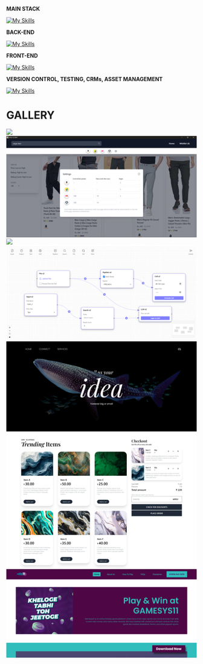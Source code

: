 **MAIN STACK**

[![My Skills](https://skillicons.dev/icons?i=js,ts)](https://www.linkedin.com/in/subham99saha/)

**BACK-END**

[![My Skills](https://skillicons.dev/icons?i=nodejs,express,electron,mongodb,mysql)](https://www.linkedin.com/in/subham99saha/)

**FRONT-END**

[![My Skills](https://skillicons.dev/icons?i=react,redux,html,css,tailwind,bootstrap)](https://www.linkedin.com/in/subham99saha/)

**VERSION CONTROL, TESTING, CRMs, ASSET MANAGEMENT**

[![My Skills](https://skillicons.dev/icons?i=git,github,jest,wordpress,ps,pr)](https://www.linkedin.com/in/subham99saha/)

# GALLERY
![](https://camo.githubusercontent.com/ed16c45a0e8f98d8810c48e64900f046496701294c8ddb6e371a884d9bf711e6/68747470733a2f2f692e696d67686970706f2e636f6d2f66696c65732f6a72313439376763452e706e67)
![](https://raw.githubusercontent.com/subham99saha/holy-scrap-app/refs/heads/main/snaps/Screenshot%202024-12-01%20181822.png)
![](https://raw.githubusercontent.com/subham99saha/shipment-management-dashboard/refs/heads/main/snaps/2022-05-24.png)
![](https://raw.githubusercontent.com/subham99saha/reactflow-vectorshift-demo/refs/heads/main/snaps/localhost_3000_%20(3).png)
![](https://raw.githubusercontent.com/subham99saha/content-marketing-agency-website/refs/heads/main/snaps/contentladder.in_.png)
![](https://github.com/subham99saha/uniblox-assignment/blob/main/snaps/1.png?raw=true)
![](https://github.com/subham99saha/online-fantasy-cricket-website/raw/main/snaps/gamesys11.com_.png)

<!-- # GALLERY
<div style="display: grid; grid-template-columns: repeat(3, 1fr);">

<div style="overflow: hidden; height: 150px; border: 2px solid green; grid-column: 1; grid-row: 1;">
  <img src="https://camo.githubusercontent.com/ed16c45a0e8f98d8810c48e64900f046496701294c8ddb6e371a884d9bf711e6/68747470733a2f2f692e696d67686970706f2e636f6d2f66696c65732f6a72313439376763452e706e67" alt="Image 1" style="width: 100%; height: auto; object-fit: cover;">
</div>

<div style="overflow: hidden; height: 150px; border: 2px solid green; grid-column: 2; grid-row: 1;">
  <img src="https://raw.githubusercontent.com/subham99saha/shipment-management-dashboard/refs/heads/main/snaps/2022-05-24.png" alt="Image 2" style="width: 100%; height: auto; object-fit: cover;">
</div>

<div style="overflow: hidden; height: 150px; border: 2px solid green; grid-column: 3; grid-row: 1;">
  <img src="https://raw.githubusercontent.com/subham99saha/holy-scrap-app/refs/heads/main/snaps/Screenshot%202024-12-01%20181822.png" alt="Image 3" style="width: 100%; height: auto; object-fit: cover;">
</div>

<div style="overflow: hidden; height: 150px; border: 2px solid green; grid-column: 1; grid-row: 2;">
  <img src="https://raw.githubusercontent.com/subham99saha/reactflow-vectorshift-demo/refs/heads/main/snaps/localhost_3000_%20(3).png" alt="Image 4" style="width: 100%; height: auto; object-fit: cover;">
</div>

<div style="overflow: hidden; height: 150px; border: 2px solid green; grid-column: 2; grid-row: 2;">
  <img src="https://raw.githubusercontent.com/subham99saha/content-marketing-agency-website/refs/heads/main/snaps/contentladder.in_.png" alt="Image 5" style="width: 100%; height: auto; object-fit: cover;">
</div>

<div style="overflow: hidden; height: 150px; border: 2px solid green; grid-column: 3; grid-row: 2;">
  <img src="https://github.com/subham99saha/online-fantasy-cricket-website/raw/main/snaps/gamesys11.com_.png" alt="Image 6" style="width: 100%; height: auto; object-fit: cover;">
</div>

</div> -->

<!--
**subham99saha/subham99saha** is a ✨ _special_ ✨ repository because its `README.md` (this file) appears on your GitHub profile.

Here are some ideas to get you started:

- 🔭 I’m currently working on ...
- 🌱 I’m currently learning ...
- 👯 I’m looking to collaborate on ...
- 🤔 I’m looking for help with ...
- 💬 Ask me about ...
- 📫 How to reach me: ...
- 😄 Pronouns: ...
- ⚡ Fun fact: ...
-->
